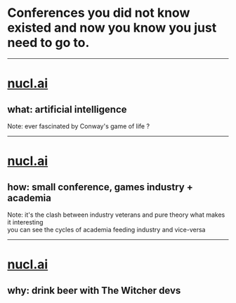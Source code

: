 # Conferences you did not know existed and now you know you just need to go to.

---

# [nucl.ai](http://nucl.ai/)

## what: artificial intelligence

Note: ever fascinated by Conway's game of life ?

---

# [nucl.ai](http://nucl.ai/)
## how: small conference, games industry + academia

Note: it's the clash between industry veterans and pure theory what makes it interesting  
you can see the cycles of academia feeding industry and vice-versa

---

# [nucl.ai](http://nucl.ai/)

## why: drink beer with The Witcher devs
